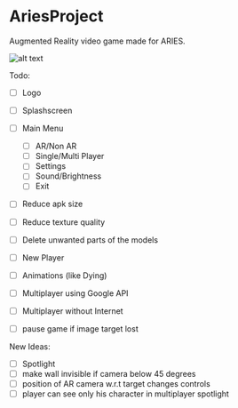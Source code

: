 # AriesProject
Augmented Reality video game made for ARIES.

![alt text](https://github.com/sachinjain3677/Code.fun.do/blob/master/Screenshot%20(1).png)

Todo:

- [ ] Logo
- [ ] Splashscreen
- [ ] Main Menu
  - [ ] AR/Non AR
  - [ ] Single/Multi Player
  - [ ] Settings
  - [ ] Sound/Brightness
  - [ ] Exit
- [ ] Reduce apk size
- [ ] Reduce texture quality
- [ ] Delete unwanted parts of the models
- [ ] New Player
- [ ] Animations (like Dying)
- [ ] Multiplayer using Google API
- [ ] Multiplayer without Internet
- [ ] pause game if image target lost


New Ideas:

- [ ] Spotlight
- [ ] make wall invisible if camera below 45 degrees
- [ ] position of AR camera w.r.t target changes controls
- [ ] player can see only his character in multiplayer spotlight
